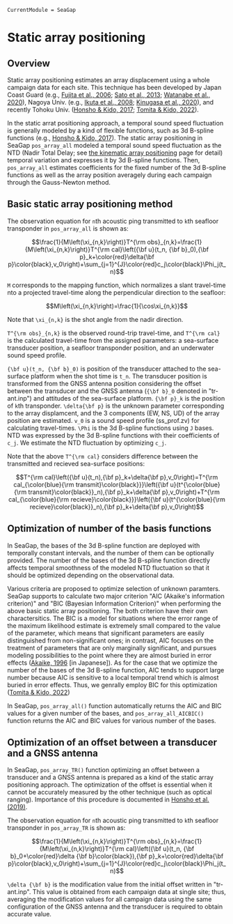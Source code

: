 ```@meta
CurrentModule = SeaGap
```

# Static array positioning

## Overview

Static array positioning estimates an array displacement using a whole campaign data for each site.
This technique has been developed by Japan Coast Guard (e.g., [Fujita et al., 2006](https://earth-planets-space.springeropen.com/articles/10.1186/BF03351923); [Sato et al., 2013](https://link.springer.com/article/10.1007/s00190-013-0649-9); [Watanabe et al., 2020](https://www.frontiersin.org/articles/10.3389/feart.2020.597532/full)), Nagoya Univ. (e.g., [Ikuta et al., 2008](https://agupubs.onlinelibrary.wiley.com/doi/full/10.1029/2006JB004875); [Kinugasa et al., 2020](https://progearthplanetsci.springeropen.com/articles/10.1186/s40645-020-00331-5)), and recently Tohoku Univ. ([Honsho & Kido, 2017](https://agupubs.onlinelibrary.wiley.com/doi/full/10.1002/2017JB014733); [Tomita & Kido, 2022](https://earth-planets-space.springeropen.com/articles/10.1186/s40623-022-01740-0)). 

In the static arrat positioning approach, a temporal sound speed fluctuation is generally modeled by a kind of flexible functions, such as 3d B-spline functions (e.g., [Honsho & Kido, 2017](https://agupubs.onlinelibrary.wiley.com/doi/full/10.1002/2017JB014733)). 
The static array positioning in SeaGap `pos_array_all` modeled a temporal sound speed fluctuation as the NTD (Nadir Total Delay; see [the kinematic array positioning](kinematic.md) page for detail) temporal variation and expresses it by 3d B-spline functions. 
Then, `pos_array_all` estimates coefficients for the fixed number of the 3d B-spline functions as well as the array position averagely during each campaign through the Gauss-Newton method.

## Basic static array positioning method

The observation equation for ``n``th acoustic ping transmitted to ``k``th seafloor transponder in `pos_array_all` is shown as:
```math
\frac{1}{M\left(\xi_{n,k}\right)}T^{\rm obs}_{n,k}=\frac{1}{M\left(\xi_{n,k}\right)}T^{\rm cal}\left({\bf u}(t_n, {\bf b}_0),{\bf p}_k+\color{red}\delta{\bf p}\color{black},v_0\right)+\sum_{j=1}^{J}\color{red}c_j\color{black}\Phi_j(t_n)
```

``M`` corresponds to the mapping function, which normalizes a slant travel-time nto a projected travel-time along the perpendicular direction to the seafloor:  
```math
M\left(\xi_{n,k}\right)=\frac{1}{\cos\xi_{n,k}}
```

Note that ``\xi_{n,k}`` is the shot angle from the nadir direction. 

``T^{\rm obs}_{n,k}`` is the observed round-trip travel-time, and ``T^{\rm cal}`` is the calculated travel-time from the assigned parameters: a sea-surface transducer position, a seafloor transponder position, and an underwater sound speed profile.

``{\bf u}(t_n, {\bf b}_0)`` is position of the transducer attached to the sea-surface platform when the shot time is ``t_n``.
The transducer position is transformed from the GNSS antenna position considering the offset between the transducer and the GNSS antenna (``{\bf b}_0`` denoted in "tr-ant.inp") and attitudes of the sea-surface platform.
``{\bf p}_k`` is the position of ``k``th transponder.
``\delta{\bf p}`` is the unknown parameter corresponding to the array displamcent, and the 3 components (EW, NS, UD) of the array position are estimated.
``v_0`` is a sound speed profile (ss\_prof.zv) for calculating travel-times.
``\Phi`` is the 3d B-spline functions using ``J`` bases. NTD was expressed by the 3d B-spline functions with their coefficients of ``c_j``. We estimate the NTD fluctuation by optimizing ``c_j``.

Note that the above ``T^{\rm cal}`` considers difference between the transmitted and recieved sea-surface positions:
```math
T^{\rm cal}\left({\bf u}(t_n),{\bf p}_k+\delta{\bf p},v_0\right)=T^{\rm cal_{\color{blue}{\rm transmit}\color{black}}}\left({\bf u}(t^{\color{blue}{\rm transmit}\color{black}}_n),{\bf p}_k+\delta{\bf p},v_0\right)+T^{\rm cal_{\color{blue}{\rm recieve}\color{black}}}\left({\bf u}(t^{\color{blue}{\rm recieve}\color{black}}_n),{\bf p}_k+\delta{\bf p},v_0\right)
```


## Optimization of number of the basis functions

In SeaGap, the bases of the 3d B-spline function are deployed with temporally constant intervals, and the number of them can be optionally provided. 
The number of the bases of the 3d B-spline function directly affects temporal smoothness of the modeled NTD fluctuation so that it should be optimized depending on the observational data.

Various criteria are proposed to optimize selection of unknown paramters.
SeaGap supports to calculate two major criterion "AIC (Akaike's information criterion)" and "BIC (Bayesian Information Criterion)" when performing the above basic static array positioning.
The both criterion have their own charactersitics.
The BIC is a model for situations where the error range of the maximum likelihood estimate is extremely small compared to the value of the parameter, which means that significant parameters are easily distinguished from non-significant ones; in contrast, AIC focuses on the treatment of parameters that are only marginally significant, and pursues modeling possibilities to the point where they are almost buried in error effects ([Akaike, 1996](https://orsj.org/wp-content/or-archives50/pdf/bul/Vol.41_07_375.pdf) [in Japanese]).
As for the case that we optimize the number of the bases of the 3d B-spline function, AIC tends to support large number because AIC is sensitive to a local temporal trend which is almost buried in error effects.
Thus, we genrally employ BIC for this optimization ([Tomita & Kido, 2022](https://earth-planets-space.springeropen.com/articles/10.1186/s40623-022-01740-0))

In SeaGap, `pos_array_all()` function automatically returns the AIC and BIC values for a given number of the bases, and `pos_array_all_AICBIC()` function returns the AIC and BIC values for various number of the bases.

## Optimization of an offset between a transducer and a GNSS antenna

In SeaGap, `pos_array_TR()` function optimizing an offset between a transducer and a GNSS antenna is prepared as a kind of the static array positioning approach.
The optimization of the offset is essential when it cannot be accurately measured by the other technique (such as optical ranging).
Importance of this procedure is documented in [Honsho et al. (2019)](https://agupubs.onlinelibrary.wiley.com/doi/full/10.1029/2018JB017135).

The observation equation for ``n``th acoustic ping transmitted to ``k``th seafloor transponder in `pos_array_TR` is shown as:
```math
\frac{1}{M\left(\xi_{n,k}\right)}T^{\rm obs}_{n,k}=\frac{1}{M\left(\xi_{n,k}\right)}T^{\rm cal}\left({\bf u}(t_n, {\bf b}_0+\color{red}\delta {\bf b}\color{black}),{\bf p}_k+\color{red}\delta{\bf p}\color{black},v_0\right)+\sum_{j=1}^{J}\color{red}c_j\color{black}\Phi_j(t_n)
```

``\delta {\bf b}`` is the modification value from the initial offset written in "tr-ant.inp".
This value is obtained from each campaign data at single site; thus, averaging the modification values for all campaign data using the same configuration of the GNSS antenna and the transducer is required to obtain accurate value.


